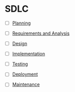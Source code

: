 # SDLC

- [ ] [Planning](docs/Planning.md)

- [ ] [Requirements and Analysis](docs/Requirements_and_Analysis.md)

- [ ] [Design](docs/Design.md)

- [ ] [Implementation](docs/Implementation.md)

- [ ] [Testing](docs/Testing.md)

- [ ] [Deployment](docs/Deployment.md)

- [ ] [Maintenance](docs/Maintenance.md)

